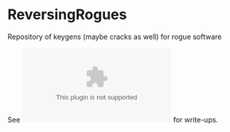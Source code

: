 # ReversingRogues
Repository of keygens (maybe cracks as well) for rogue software

See ![](www.hardlyprogramming.com) for write-ups.
